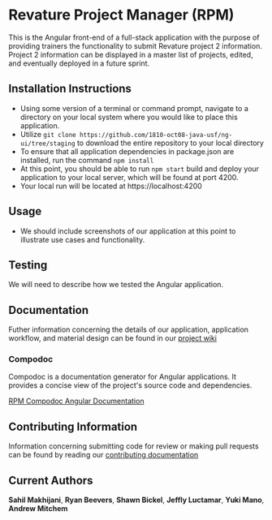 # Revature Project Manager (RPM) 
This is the Angular front-end of a full-stack application with the purpose of providing trainers the functionality to submit Revature project 2 information. Project 2 information can be displayed in a master list of projects, edited, and eventually deployed in a future sprint.

## Installation Instructions
* Using some version of a terminal or command prompt, navigate to a directory on your local system where you would like to place this application.
* Utilize `git clone https://github.com/1810-oct08-java-usf/ng-ui/tree/staging` to download the entire repository to your local directory
* To ensure that all application dependencies in package.json are installed, run the command `npm install`
* At this point, you should be able to run `npm start` build and deploy your application to your local server, which will be found at port 4200.
* Your local run will be located at https://localhost:4200

## Usage
* We should include screenshots of our application at this point to illustrate use cases and functionality.

## Testing
We will need to describe how we tested the Angular application.

## Documentation

Futher information concerning the details of our application, application workflow, and material design can be found in our [project wiki](https://guides.github.com/features/mastering-markdown/)

### Compodoc

Compodoc is a documentation generator for Angular applications. It provides a concise view of the project's source code and dependencies.

[RPM Compodoc Angular Documentation](http://rpmdocs.s3-website.us-east-2.amazonaws.com)

## Contributing Information
Information concerning submitting code for review or making pull requests can be found by reading our [contributing documentation](https://github.com/1810-oct08-java-usf/ng-ui/blob/dev/docs/contributing.md)

## Current Authors
**Sahil Makhijani**, **Ryan Beevers**, **Shawn Bickel**, **Jeffly Luctamar**, **Yuki Mano**, **Andrew Mitchem** 


